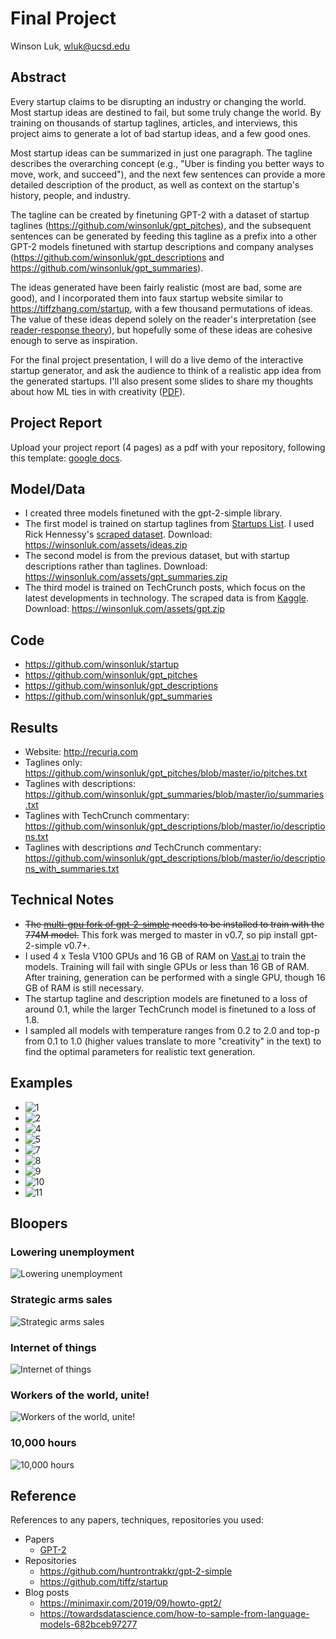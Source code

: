 # Final Project

Winson Luk, wluk@ucsd.edu

## Abstract

Every startup claims to be disrupting an industry or changing the world. Most startup ideas are destined to fail, but some truly change the world. By training on thousands of startup taglines, articles, and interviews, this project aims to generate a lot of bad startup ideas, and a few good ones.

Most startup ideas can be summarized in just one paragraph. The tagline describes the overarching concept (e.g., "Uber is finding you better ways to move, work, and succeed"), and the next few sentences can provide a more detailed description of the product, as well as context on the startup's history, people, and industry.

The tagline can be created by finetuning GPT-2 with a dataset of startup taglines (https://github.com/winsonluk/gpt_pitches), and the subsequent sentences can be generated by feeding this tagline as a prefix into a other GPT-2 models finetuned with startup descriptions and company analyses (https://github.com/winsonluk/gpt_descriptions and https://github.com/winsonluk/gpt_summaries).

The ideas generated have been fairly realistic (most are bad, some are good), and I incorporated them into faux startup website similar to https://tiffzhang.com/startup, with a few thousand permutations of ideas. The value of these ideas depend solely on the reader's interpretation (see [reader-response theory](https://en.wikipedia.org/wiki/Reader-response_criticism)), but hopefully some of these ideas are cohesive enough to serve as inspiration.

For the final project presentation, I will do a live demo of the interactive startup generator, and ask the audience to think of a realistic app idea from the generated startups. I'll also present some slides to share my thoughts about how ML ties in with creativity ([PDF](final.pdf)).

## Project Report

Upload your project report (4 pages) as a pdf with your repository, following this template: [google docs](https://drive.google.com/open?id=1mgIxwX1VseLyeM9uPSv5GJQgRWNFqtBZ0GKE9d4Qxww).

## Model/Data


- I created three models finetuned with the gpt-2-simple library.
- The first model is trained on startup taglines from [Startups List](https://www.startups-list.com/). I used Rick Hennessy's [scraped dataset](https://data.world/rickyhennessy/startup-names-and-descriptions). Download: https://winsonluk.com/assets/ideas.zip
- The second model is from the previous dataset, but with startup descriptions rather than taglines. Download: https://winsonluk.com/assets/gpt_summaries.zip
- The third model is trained on TechCrunch posts, which focus on the latest developments in technology. The scraped data is from [Kaggle](https://www.kaggle.com/thibalbo/techcrunch-posts-compilation). Download: https://winsonluk.com/assets/gpt.zip

## Code

- https://github.com/winsonluk/startup
- https://github.com/winsonluk/gpt_pitches
- https://github.com/winsonluk/gpt_descriptions
- https://github.com/winsonluk/gpt_summaries

## Results

- Website: http://recuria.com
- Taglines only: https://github.com/winsonluk/gpt_pitches/blob/master/io/pitches.txt
- Taglines with descriptions: https://github.com/winsonluk/gpt_summaries/blob/master/io/summaries.txt
- Taglines with TechCrunch commentary: https://github.com/winsonluk/gpt_descriptions/blob/master/io/descriptions.txt
- Taglines with descriptions *and* TechCrunch commentary: https://github.com/winsonluk/gpt_descriptions/blob/master/io/descriptions_with_summaries.txt

## Technical Notes

- ~~The [multi-gpu fork of gpt-2-simple](https://github.com/huntrontrakkr/gpt-2-simple) needs to be installed to train with the 774M model.~~ This fork was merged to master in v0.7, so pip install gpt-2-simple v0.7+.
- I used 4 x Tesla V100 GPUs and 16 GB of RAM on [Vast.ai](https://vast.ai) to train the models. Training will fail with single GPUs or less than 16 GB of RAM. After training, generation can be performed with a single GPU, though 16 GB of RAM is still necessary.
- The startup tagline and description models are finetuned to a loss of around 0.1, while the larger TechCrunch model is finetuned to a loss of 1.8.
- I sampled all models with temperature ranges from 0.2 to 2.0 and top-p from 0.1 to 1.0 (higher values translate to more "creativity" in the text) to find the optimal parameters for realistic text generation.

## Examples
- ![1](1.png)
- ![2](2.png)
- ![4](4.png)
- ![5](5.png)
- ![7](7.png)
- ![8](8.png)
- ![9](9.png)
- ![10](10.png)
- ![11](11.png)

## Bloopers

### Lowering unemployment
![Lowering unemployment](latinos.png)

### Strategic arms sales
![Strategic arms sales](nazis.png)

### Internet of things
![Internet of things](smart.png)

### Workers of the world, unite!
![Workers of the world, unite!](tinder.png)

### 10,000 hours
![10,000 hours](strip.png)

## Reference

References to any papers, techniques, repositories you used:
- Papers
  - [GPT-2](https://d4mucfpksywv.cloudfront.net/better-language-models/language_models_are_unsupervised_multitask_learners.pdf)
- Repositories
  - https://github.com/huntrontrakkr/gpt-2-simple
  - https://github.com/tiffz/startup
- Blog posts
  - https://minimaxir.com/2019/09/howto-gpt2/
  - https://towardsdatascience.com/how-to-sample-from-language-models-682bceb97277
